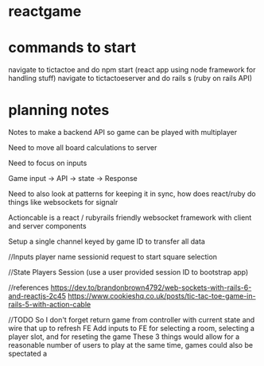 # reactgame

# commands to start
navigate to tictactoe and do npm start (react app using node framework for handling stuff)
navigate to tictactoeserver and do rails s (ruby on rails API)


# planning notes
Notes to make a backend API so game can be played with multiplayer

Need to move all board calculations to server

Need to focus on inputs

Game input -> API -> state -> Response

Need to also look at patterns for keeping it in sync, how does react/ruby do things like websockets for signalr

Actioncable is a react / rubyrails friendly websocket framework with client and server components

Setup a single channel keyed by game ID to transfer all data


//Inputs
player name
sessionid
request to start
square selection

//State
Players
Session (use a user provided session ID to bootstrap app)

//references
https://dev.to/brandonbrown4792/web-sockets-with-rails-6-and-reactjs-2c45
https://www.cookieshq.co.uk/posts/tic-tac-toe-game-in-rails-5-with-action-cable 


//TODO So I don't forget
return game from controller with current state and wire that up to refresh FE
Add inputs to FE for selecting a room, selecting a player slot, and for reseting the game
These 3 things would allow for a reasonable number of users to play at the same time, games could also be spectated a